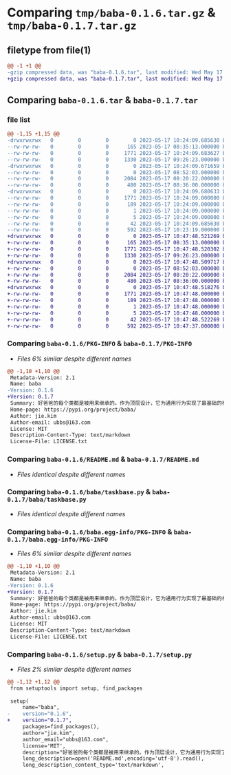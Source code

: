 # Comparing `tmp/baba-0.1.6.tar.gz` & `tmp/baba-0.1.7.tar.gz`

## filetype from file(1)

```diff
@@ -1 +1 @@
-gzip compressed data, was "baba-0.1.6.tar", last modified: Wed May 17 10:24:09 2023, max compression
+gzip compressed data, was "baba-0.1.7.tar", last modified: Wed May 17 10:47:48 2023, max compression
```

## Comparing `baba-0.1.6.tar` & `baba-0.1.7.tar`

### file list

```diff
@@ -1,15 +1,15 @@
-drwxrwxrwx   0        0        0        0 2023-05-17 10:24:09.685630 baba-0.1.6/
--rw-rw-rw-   0        0        0      165 2023-05-17 08:35:13.000000 baba-0.1.6/LICENSE.txt
--rw-rw-rw-   0        0        0     1771 2023-05-17 10:24:09.683627 baba-0.1.6/PKG-INFO
--rw-rw-rw-   0        0        0     1330 2023-05-17 09:26:23.000000 baba-0.1.6/README.md
-drwxrwxrwx   0        0        0        0 2023-05-17 10:24:09.671659 baba-0.1.6/baba/
--rw-rw-rw-   0        0        0        0 2023-05-17 08:52:03.000000 baba-0.1.6/baba/__init__.py
--rw-rw-rw-   0        0        0     2084 2023-05-17 08:20:22.000000 baba-0.1.6/baba/taskbase.py
--rw-rw-rw-   0        0        0      480 2023-05-17 08:36:00.000000 baba-0.1.6/baba/test.py
-drwxrwxrwx   0        0        0        0 2023-05-17 10:24:09.680633 baba-0.1.6/baba.egg-info/
--rw-rw-rw-   0        0        0     1771 2023-05-17 10:24:09.000000 baba-0.1.6/baba.egg-info/PKG-INFO
--rw-rw-rw-   0        0        0      189 2023-05-17 10:24:09.000000 baba-0.1.6/baba.egg-info/SOURCES.txt
--rw-rw-rw-   0        0        0        1 2023-05-17 10:24:09.000000 baba-0.1.6/baba.egg-info/dependency_links.txt
--rw-rw-rw-   0        0        0        5 2023-05-17 10:24:09.000000 baba-0.1.6/baba.egg-info/top_level.txt
--rw-rw-rw-   0        0        0       42 2023-05-17 10:24:09.685630 baba-0.1.6/setup.cfg
--rw-rw-rw-   0        0        0      592 2023-05-17 10:23:19.000000 baba-0.1.6/setup.py
+drwxrwxrwx   0        0        0        0 2023-05-17 10:47:48.521269 baba-0.1.7/
+-rw-rw-rw-   0        0        0      165 2023-05-17 08:35:13.000000 baba-0.1.7/LICENSE.txt
+-rw-rw-rw-   0        0        0     1771 2023-05-17 10:47:48.520302 baba-0.1.7/PKG-INFO
+-rw-rw-rw-   0        0        0     1330 2023-05-17 09:26:23.000000 baba-0.1.7/README.md
+drwxrwxrwx   0        0        0        0 2023-05-17 10:47:48.509717 baba-0.1.7/baba/
+-rw-rw-rw-   0        0        0        0 2023-05-17 08:52:03.000000 baba-0.1.7/baba/__init__.py
+-rw-rw-rw-   0        0        0     2084 2023-05-17 08:20:22.000000 baba-0.1.7/baba/taskbase.py
+-rw-rw-rw-   0        0        0      480 2023-05-17 08:36:00.000000 baba-0.1.7/baba/test.py
+drwxrwxrwx   0        0        0        0 2023-05-17 10:47:48.518276 baba-0.1.7/baba.egg-info/
+-rw-rw-rw-   0        0        0     1771 2023-05-17 10:47:48.000000 baba-0.1.7/baba.egg-info/PKG-INFO
+-rw-rw-rw-   0        0        0      189 2023-05-17 10:47:48.000000 baba-0.1.7/baba.egg-info/SOURCES.txt
+-rw-rw-rw-   0        0        0        1 2023-05-17 10:47:48.000000 baba-0.1.7/baba.egg-info/dependency_links.txt
+-rw-rw-rw-   0        0        0        5 2023-05-17 10:47:48.000000 baba-0.1.7/baba.egg-info/top_level.txt
+-rw-rw-rw-   0        0        0       42 2023-05-17 10:47:48.522269 baba-0.1.7/setup.cfg
+-rw-rw-rw-   0        0        0      592 2023-05-17 10:47:37.000000 baba-0.1.7/setup.py
```

### Comparing `baba-0.1.6/PKG-INFO` & `baba-0.1.7/PKG-INFO`

 * *Files 6% similar despite different names*

```diff
@@ -1,10 +1,10 @@
 Metadata-Version: 2.1
 Name: baba
-Version: 0.1.6
+Version: 0.1.7
 Summary: 好爸爸的每个类都是被用来继承的。作为顶层设计，它为通用行为实现了最基础的标准实践。比如自动埋点、性能分析、任务流转、异常处理、单元测试等。
 Home-page: https://pypi.org/project/baba/
 Author: jie.kim
 Author-email: ubbs@163.com
 License: MIT
 Description-Content-Type: text/markdown
 License-File: LICENSE.txt
```

### Comparing `baba-0.1.6/README.md` & `baba-0.1.7/README.md`

 * *Files identical despite different names*

### Comparing `baba-0.1.6/baba/taskbase.py` & `baba-0.1.7/baba/taskbase.py`

 * *Files identical despite different names*

### Comparing `baba-0.1.6/baba.egg-info/PKG-INFO` & `baba-0.1.7/baba.egg-info/PKG-INFO`

 * *Files 6% similar despite different names*

```diff
@@ -1,10 +1,10 @@
 Metadata-Version: 2.1
 Name: baba
-Version: 0.1.6
+Version: 0.1.7
 Summary: 好爸爸的每个类都是被用来继承的。作为顶层设计，它为通用行为实现了最基础的标准实践。比如自动埋点、性能分析、任务流转、异常处理、单元测试等。
 Home-page: https://pypi.org/project/baba/
 Author: jie.kim
 Author-email: ubbs@163.com
 License: MIT
 Description-Content-Type: text/markdown
 License-File: LICENSE.txt
```

### Comparing `baba-0.1.6/setup.py` & `baba-0.1.7/setup.py`

 * *Files 2% similar despite different names*

```diff
@@ -1,12 +1,12 @@
 from setuptools import setup, find_packages
 
 setup(
     name="baba",
-    version="0.1.6",
+    version="0.1.7",
     packages=find_packages(),
     author="jie.kim",
     author_email="ubbs@163.com",
     license='MIT',
     description="好爸爸的每个类都是被用来继承的。作为顶层设计，它为通用行为实现了最基础的标准实践。比如自动埋点、性能分析、任务流转、异常处理、单元测试等。",
     long_description=open('README.md',encoding='utf-8').read(),
     long_description_content_type='text/markdown',
```

